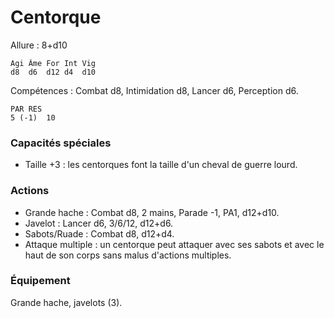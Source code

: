# Centorque

Allure : 8+d10

	Agi	Âme	For	Int	Vig
	d8	d6	d12	d4	d10

Compétences : Combat d8, Intimidation d8, Lancer d6, Perception d6.

	PAR	RES
	5 (-1)	10

### Capacités spéciales
- Taille +3 : les centorques font la taille d'un cheval de guerre lourd.

### Actions
- Grande hache : Combat d8, 2 mains, Parade -1, PA1, d12+d10.
- Javelot : Lancer d6, 3/6/12, d12+d6.
- Sabots/Ruade : Combat d8, d12+d4.
- Attaque multiple : un centorque peut attaquer avec ses sabots et avec le haut de son corps sans malus d'actions multiples.

### Équipement
Grande hache, javelots (3).
